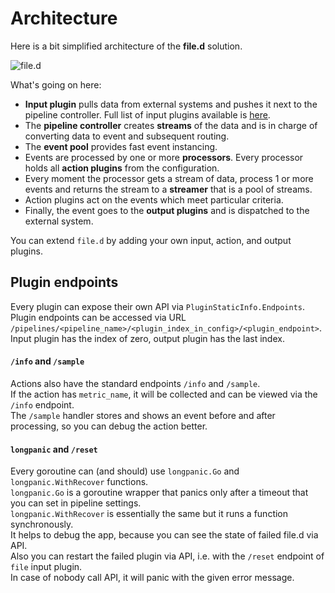 # Architecture 

Here is a bit simplified architecture of the **file.d** solution. 

![file.d](../static/file.d_arch.png)

What's going on here:

- **Input plugin** pulls data from external systems and pushes it next to the pipeline controller. Full list of input plugins available is [here](../plugin/input).
- The **pipeline controller** creates **streams** of the data and is in charge of converting data to event and subsequent routing.
- The **event pool** provides fast event instancing. 
- Events are processed by one or more **processors**. Every processor holds all **action plugins** from the configuration.
- Every moment the processor gets a stream of data, process 1 or more events and returns the stream to a **streamer** that is a pool of streams.
- Action plugins act on the events which meet particular criteria.
- Finally, the event goes to the **output plugins** and is dispatched to the external system.  

You can extend `file.d` by adding your own input, action, and output plugins. 

## Plugin endpoints
Every plugin can expose their own API via `PluginStaticInfo.Endpoints`.  
Plugin endpoints can be accessed via URL  
`/pipelines/<pipeline_name>/<plugin_index_in_config>/<plugin_endpoint>`.  
Input plugin has the index of zero, output plugin has the last index.  

#### `/info` and `/sample`
Actions also have the standard endpoints `/info` and `/sample`.  
If the action has `metric_name`, it will be collected and can be viewed via the `/info` endpoint.  
The `/sample` handler stores and shows an event before and after processing, so you can debug the action better.  

#### `longpanic` and `/reset`
Every goroutine can (and should) use `longpanic.Go` and `longpanic.WithRecover` functions.  
`longpanic.Go` is a goroutine wrapper that panics only after a timeout that you can set in pipeline settings.  
`longpanic.WithRecover` is essentially the same but it runs a function synchronously.  
It helps to debug the app, because you can see the state of failed file.d via API.  
Also you can restart the failed plugin via API, i.e. with the `/reset` endpoint of `file` input plugin.  
In case of nobody call API, it will panic with the given error message.  
